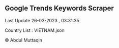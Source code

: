 

## Google Trends Keywords Scraper 
 
Last Update 26-03-2023 , 03:31:35

Country List :
VIETNAM.json



© Abdul Muttaqin 
